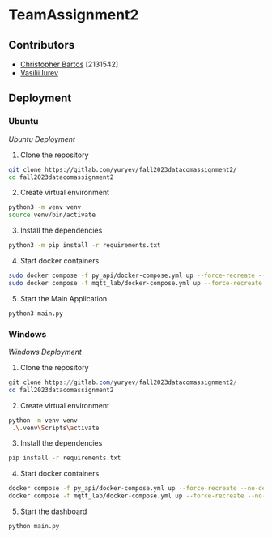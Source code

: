 
# TeamAssignment2

## Contributors

- [Christopher Bartos](https://gitlab.com/Christopher-) [2131542]
- [Vasilii Iurev](https://gitlab.com/yuryev)


## Deployment

### Ubuntu
*Ubuntu Deployment*

1. Clone the repository

```bash
git clone https://gitlab.com/yuryev/fall2023datacomassignment2/
cd fall2023datacomassignment2
```

2. Create virtual environment

```bash
python3 -m venv venv
source venv/bin/activate
```

3. Install the dependencies

```bash
python3 -m pip install -r requirements.txt
```

4. Start docker containers

```bash
sudo docker compose -f py_api/docker-compose.yml up --force-recreate --no-deps --build -d
sudo docker compose -f mqtt_lab/docker-compose.yml up --force-recreate --no-deps --build -d
```

5. Start the Main Application

```bash
python3 main.py
```

### Windows
*Windows Deployment*

1. Clone the repository

```powershell
git clone https://gitlab.com/yuryev/fall2023datacomassignment2/
cd fall2023datacomassignment2
```

2. Create virtual environment

```bash
python -m venv venv
 .\.venv\Scripts\activate
```

3. Install the dependencies

```bash
pip install -r requirements.txt
```

4. Start docker containers

```bash
docker compose -f py_api/docker-compose.yml up --force-recreate --no-deps --build -d
docker compose -f mqtt_lab/docker-compose.yml up --force-recreate --no-deps --build -d
```

5. Start the dashboard

```bash
python main.py
```
